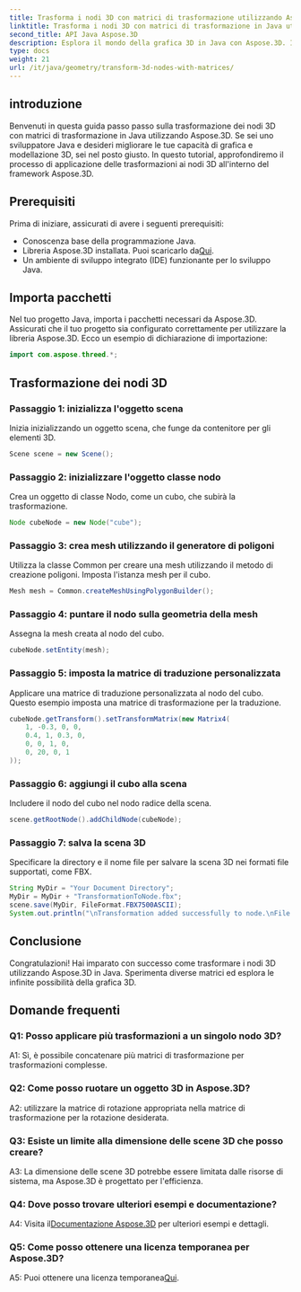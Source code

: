 ```yaml
---
title: Trasforma i nodi 3D con matrici di trasformazione utilizzando Aspose.3D
linktitle: Trasforma i nodi 3D con matrici di trasformazione in Java utilizzando Aspose.3D
second_title: API Java Aspose.3D
description: Esplora il mondo della grafica 3D in Java con Aspose.3D. Impara a trasformare i nodi senza sforzo utilizzando le matrici di trasformazione.
type: docs
weight: 21
url: /it/java/geometry/transform-3d-nodes-with-matrices/
---
```

## introduzione

Benvenuti in questa guida passo passo sulla trasformazione dei nodi 3D con matrici di trasformazione in Java utilizzando Aspose.3D. Se sei uno sviluppatore Java e desideri migliorare le tue capacità di grafica e modellazione 3D, sei nel posto giusto. In questo tutorial, approfondiremo il processo di applicazione delle trasformazioni ai nodi 3D all'interno del framework Aspose.3D.

## Prerequisiti

Prima di iniziare, assicurati di avere i seguenti prerequisiti:

- Conoscenza base della programmazione Java.
-  Libreria Aspose.3D installata. Puoi scaricarlo da[Qui](https://releases.aspose.com/3d/java/).
- Un ambiente di sviluppo integrato (IDE) funzionante per lo sviluppo Java.

## Importa pacchetti

Nel tuo progetto Java, importa i pacchetti necessari da Aspose.3D. Assicurati che il tuo progetto sia configurato correttamente per utilizzare la libreria Aspose.3D. Ecco un esempio di dichiarazione di importazione:

```java
import com.aspose.threed.*;

```

## Trasformazione dei nodi 3D

### Passaggio 1: inizializza l'oggetto scena

Inizia inizializzando un oggetto scena, che funge da contenitore per gli elementi 3D.

```java
Scene scene = new Scene();
```

### Passaggio 2: inizializzare l'oggetto classe nodo

Crea un oggetto di classe Nodo, come un cubo, che subirà la trasformazione.

```java
Node cubeNode = new Node("cube");
```

### Passaggio 3: crea mesh utilizzando il generatore di poligoni

Utilizza la classe Common per creare una mesh utilizzando il metodo di creazione poligoni. Imposta l'istanza mesh per il cubo.

```java
Mesh mesh = Common.createMeshUsingPolygonBuilder();
```

### Passaggio 4: puntare il nodo sulla geometria della mesh

Assegna la mesh creata al nodo del cubo.

```java
cubeNode.setEntity(mesh);
```

### Passaggio 5: imposta la matrice di traduzione personalizzata

Applicare una matrice di traduzione personalizzata al nodo del cubo. Questo esempio imposta una matrice di trasformazione per la traduzione.

```java
cubeNode.getTransform().setTransformMatrix(new Matrix4(
    1, -0.3, 0, 0,
    0.4, 1, 0.3, 0,
    0, 0, 1, 0,
    0, 20, 0, 1
));
```

### Passaggio 6: aggiungi il cubo alla scena

Includere il nodo del cubo nel nodo radice della scena.

```java
scene.getRootNode().addChildNode(cubeNode);
```

### Passaggio 7: salva la scena 3D

Specificare la directory e il nome file per salvare la scena 3D nei formati file supportati, come FBX.

```java
String MyDir = "Your Document Directory";
MyDir = MyDir + "TransformationToNode.fbx";
scene.save(MyDir, FileFormat.FBX7500ASCII);
System.out.println("\nTransformation added successfully to node.\nFile saved at " + MyDir);
```

## Conclusione

Congratulazioni! Hai imparato con successo come trasformare i nodi 3D utilizzando Aspose.3D in Java. Sperimenta diverse matrici ed esplora le infinite possibilità della grafica 3D.

## Domande frequenti

### Q1: Posso applicare più trasformazioni a un singolo nodo 3D?

A1: Sì, è possibile concatenare più matrici di trasformazione per trasformazioni complesse.

### Q2: Come posso ruotare un oggetto 3D in Aspose.3D?

A2: utilizzare la matrice di rotazione appropriata nella matrice di trasformazione per la rotazione desiderata.

### Q3: Esiste un limite alla dimensione delle scene 3D che posso creare?

A3: La dimensione delle scene 3D potrebbe essere limitata dalle risorse di sistema, ma Aspose.3D è progettato per l'efficienza.

### Q4: Dove posso trovare ulteriori esempi e documentazione?

 A4: Visita il[Documentazione Aspose.3D](https://reference.aspose.com/3d/java/) per ulteriori esempi e dettagli.

### Q5: Come posso ottenere una licenza temporanea per Aspose.3D?

 A5: Puoi ottenere una licenza temporanea[Qui](https://purchase.aspose.com/temporary-license/).